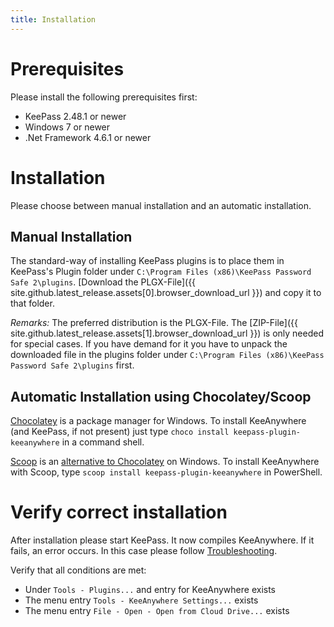 ```yaml
---
title: Installation
---
```

# Prerequisites
Please install the following prerequisites first:
* KeePass 2.48.1 or newer
* Windows 7 or newer
* .Net Framework 4.6.1 or newer

# Installation
Please choose between manual installation and an automatic installation.

## Manual Installation
The standard-way of installing KeePass plugins is to place them in KeePass's Plugin folder under `C:\Program Files (x86)\KeePass Password Safe 2\plugins`. [Download the PLGX-File]({{ site.github.latest_release.assets[0].browser_download_url }}) and copy it to that folder.

_Remarks:_ The preferred distribution is the PLGX-File. The [ZIP-File]({{ site.github.latest_release.assets[1].browser_download_url }}) is only needed for special cases. If you have demand for it you have to unpack the downloaded file in the plugins folder under `C:\Program Files (x86)\KeePass Password Safe 2\plugins` first.

## Automatic Installation using Chocolatey/Scoop
[Chocolatey](http://chocolatey.org/) is a package manager for Windows. To install KeeAnywhere (and KeePass, if not present) just type `choco install keepass-plugin-keeanywhere` in a command shell. 

[Scoop](https://scoop.sh/) is an [alternative to Chocolatey](https://github.com/lukesampson/scoop/wiki/Chocolatey-Comparison) on Windows. To install KeeAnywhere with Scoop, type `scoop install keepass-plugin-keeanywhere` in PowerShell. 


# Verify correct installation
After installation please start KeePass. It now compiles KeeAnywhere. If it fails, an error occurs. In this case please follow [Troubleshooting](troubleshooting). 

Verify that all conditions are met:
* Under `Tools - Plugins...` and entry for KeeAnywhere exists
* The menu entry `Tools - KeeAnywhere Settings...` exists
* The menu entry `File - Open - Open from Cloud Drive...` exists